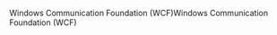 <span data-ttu-id="0a392-101">Windows Communication Foundation (WCF)</span><span class="sxs-lookup"><span data-stu-id="0a392-101">Windows Communication Foundation (WCF)</span></span>